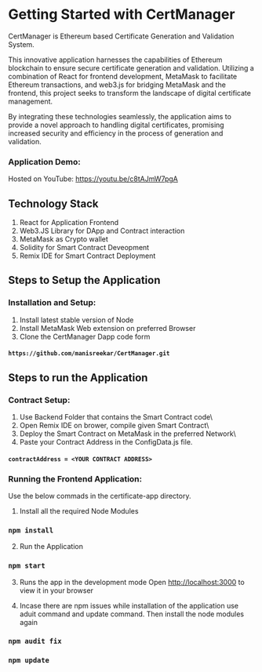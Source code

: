 # Getting Started with CertManager

CertManager is Ethereum based Certificate Generation and Validation System.

This innovative application harnesses the capabilities of Ethereum blockchain to ensure secure certificate generation and validation. Utilizing a combination of React for frontend development, MetaMask to facilitate Ethereum transactions, and web3.js for bridging MetaMask and the frontend, this project seeks to transform the landscape of digital certificate management.

By integrating these technologies seamlessly, the application aims to provide a novel approach to handling digital certificates, promising increased security and efficiency in the process of generation and validation.

### Application Demo:

Hosted on YouTube: https://youtu.be/c8tAJmW7pgA

## Technology Stack

1. React for Application Frontend
2. Web3.JS Library for DApp and Contract interaction
3. MetaMask as Crypto wallet
4. Solidity for Smart Contract Deveopment
5. Remix IDE for Smart Contract Deployment


## Steps to Setup the Application

### Installation and Setup:

1. Install latest stable version of Node
2. Install MetaMask Web extension on preferred Browser
3. Clone the CertManager Dapp code form

#### `https://github.com/manisreekar/CertManager.git`

## Steps to run the Application

### Contract Setup:

1. Use Backend Folder that contains the Smart Contract code\
2. Open Remix IDE on brower, compile given Smart Contract\
3. Deploy the Smart Contract on MetaMask in the preferred Network\
4. Paste your Contract Address in the ConfigData.js file.

#### `contractAddress = <YOUR CONTRACT ADDRESS>`

### Running the Frontend Application:

Use the below commads in the certificate-app directory.

1. Install all the required Node Modules

### `npm install`

2. Run the Application

### `npm start`

3. Runs the app in the development mode
Open [http://localhost:3000](http://localhost:3000) to view it in your browser

4. Incase there are npm issues while installation of the application use aduit command and update command. Then install the node modules again

### `npm audit fix`

### `npm update`
